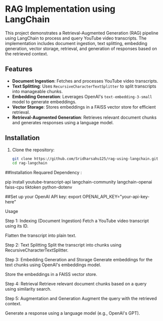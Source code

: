 # RAG Implementation using LangChain

This project demonstrates a Retrieval-Augmented Generation (RAG) pipeline using LangChain to process and query YouTube video transcripts. The implementation includes document ingestion, text splitting, embedding generation, vector storage, retrieval, and generation of responses based on the retrieved context.

## Features

- **Document Ingestion**: Fetches and processes YouTube video transcripts.
- **Text Splitting**: Uses `RecursiveCharacterTextSplitter` to split transcripts into manageable chunks.
- **Embedding Generation**: Leverages OpenAI's `text-embedding-3-small` model to generate embeddings.
- **Vector Storage**: Stores embeddings in a FAISS vector store for efficient retrieval.
- **Retrieval-Augmented Generation**: Retrieves relevant document chunks and generates responses using a language model.

## Installation

1. Clone the repository:
   ```bash
   git clone https://github.com/Sridharsahu125/rag-using-langchain.git
   cd rag-langchain


##Installation Requared Dependency :

pip install youtube-transcript-api langchain-community langchain-openai faiss-cpu tiktoken python-dotenv

##Set up your OpenAI API key:
export OPENAI_API_KEY="your-api-key-here"

Usage

Step 1: 
Indexing (Document Ingestion)
Fetch a YouTube video transcript using its ID.


Flatten the transcript into plain text.


Step 2: 
Text Splitting
Split the transcript into chunks using RecursiveCharacterTextSplitter.


Step 3: 
Embedding Generation and Storage
Generate embeddings for the text chunks using OpenAI's embeddings model.


Store the embeddings in a FAISS vector store.


Step 4:
Retrieval
Retrieve relevant document chunks based on a query using similarity search.


Step 5:
Augmentation and Generation
Augment the query with the retrieved context.


Generate a response using a language model (e.g., OpenAI's GPT).
